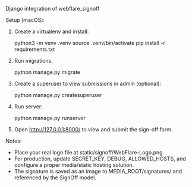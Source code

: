 Django integration of webflare_signoff

Setup (macOS):

1. Create a virtualenv and install:

   python3 -m venv .venv
   source .venv/bin/activate
   pip install -r requirements.txt

2. Run migrations:

   python manage.py migrate

3. Create a superuser to view submissions in admin (optional):

   python manage.py createsuperuser

4. Run server:

   python manage.py runserver

5. Open http://127.0.0.1:8000/ to view and submit the sign-off form.

Notes:
- Place your real logo file at static/signoff/WebFlare-Logo.png
- For production, update SECRET_KEY, DEBUG, ALLOWED_HOSTS, and configure a proper media/static hosting solution.
- The signature is saved as an image to MEDIA_ROOT/signatures/ and referenced by the SignOff model.
